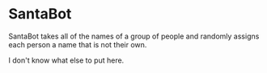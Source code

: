 # SantaBot

SantaBot takes all of the names of a group of people and randomly assigns each person a name that is not their own.

I don't know what else to put here.
